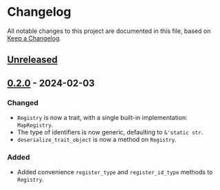 # Changelog

All notable changes to this project are documented in this file, based on [Keep a Changelog][keepachangelog].

## [Unreleased]

## [0.2.0] - 2024-02-03
### Changed
- `Registry` is now a trait, with a single built-in implementation: `MapRegistry`.
- The type of identifiers is now generic, defaulting to `&'static str`.
- `deserialize_trait_object` is now a method on `Registry`.

### Added
- Added convenience `register_type` and `register_id_type` methods to `Registry`.

[Unreleased]: https://github.com/Gohla/serde_flexitos/compare/release/serde_flexitos/0.2.0...HEAD
[0.2.0]: https://github.com/Gohla/serde_flexitos/compare/release/serde_flexitos/0.1.0...release/serde_flexitos/0.2.0
[0.1.0]: https://github.com/Gohla/serde_flexitos/compare/...release/serde_flexitos/0.1.0

[keepachangelog]: https://keepachangelog.com/en/1.0.0/
